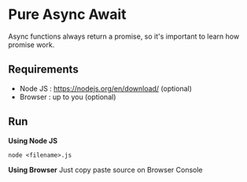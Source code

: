 # Pure Async Await 
Async functions always return a promise, so it's important to learn how promise work.

## Requirements
- Node JS : https://nodejs.org/en/download/ (optional)
- Browser : up to you (optional)

## Run
**Using Node JS**
```
node <filename>.js
```

**Using Browser**
Just copy paste source on Browser Console
